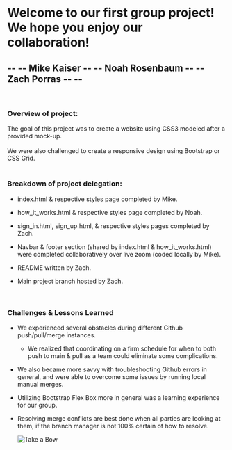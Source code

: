 <h1>Welcome to our first group project!<br>We hope you enjoy our collaboration!</h1>
    
<h2> -- -- Mike Kaiser -- -- Noah Rosenbaum -- -- Zach Porras -- --</h2>
<br>
<h3>Overview of project:</h3>
The goal of this project was to create a website using CSS3 modeled after a provided mock-up.<br><br>
We were also challenged to create a responsive design using Bootstrap or CSS Grid.<br><br>

    

<h3>Breakdown of project delegation:</h3>

- index.html & respective styles page completed by Mike.

- how_it_works.html & respective styles page completed by Noah.

- sign_in.html, sign_up.html, & respective styles pages completed by Zach.

- Navbar & footer section (shared by index.html & how_it_works.html) were completed collaboratively over live zoom (coded locally by Mike).

- README written by Zach.

- Main project branch hosted by Zach.
<br>
<h3>Challenges & Lessons Learned</h3>

- We experienced several obstacles during different Github push/pull/merge instances.<br>
    - We realized that coordinating on a firm schedule
      for when to both push to main & pull as a team could eliminate some complications.
- We also became more savvy with troubleshooting Github errors in general, and were able
  to overcome some issues by running local manual merges.<br>
- Utilizing Bootstrap Flex Box more in general was a learning experience for our group.
- Resolving merge conflicts are best done when all parties are looking at them, if the branch manager is not 100% certain of how to resolve.

    <img src="assets/take_a_bow.png" alt="Take a Bow">
